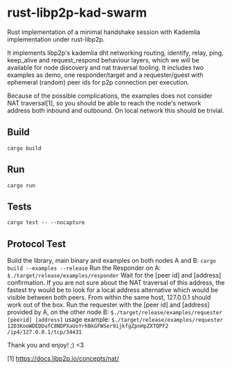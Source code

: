 # rust-libp2p-kad-swarm
Rust implementation of a minimal handshake session with Kademlia implementation under rust-libp2p.

It implements libp2p's kademlia dht networking routing, identify, relay, ping, keep_alive and request_respond behaviour layers, which we will be available for node discovery and nat traversal tooling. It includes two examples as demo, one responder/target and a requester/guest with ephemeral (random) peer ids for p2p connection per execution.

Because of the possible complications, the examples does not consider NAT traversal[1], so you should be able to reach the node's network address both inbound and outbound. On local network this should be trivial.


## Build
`cargo build`

## Run
`cargo run`

## Tests
`cargo test -- --nocapture`

## Protocol Test
Build the library, main binary and examples on both nodes A and B:
`cargo build --examples --release`
Run the Responder on A:
`$./target/release/examples/responder`
Wait for the [peer id] and [address] confirmation. If you are not sure about the NAT traversal of this address, the fastest try would be to look for a local address alternative which would be visible between both peers. From within the same host, 127.0.0.1 should work out of the box.
Run the requester with the [peer id] and [address] provided by A, on the other node B:
`$./target/release/examples/requester [peerid] [address]`
usage example:
`$./target/release/examples/requester 12D3KooWDEDDufC8NDPXaUoYrhBkGFWSer9ijkfgZpnHpZXTQPF2 /ip4/127.0.0.1/tcp/34431`

Thank you and enjoy!
;) <3



[1] https://docs.libp2p.io/concepts/nat/
